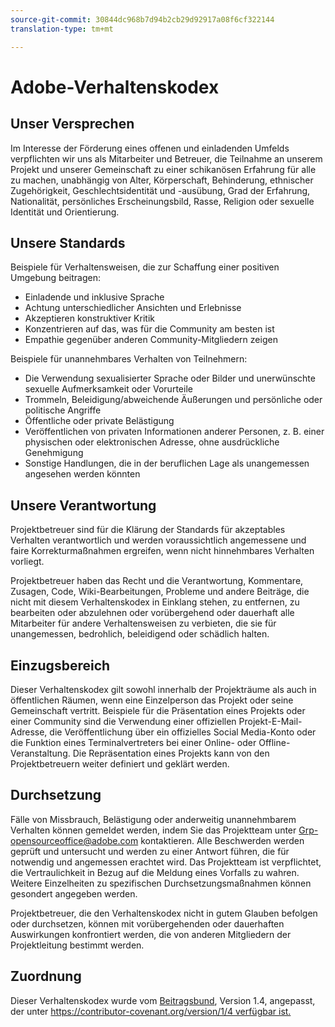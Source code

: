 ```yaml
---
source-git-commit: 30844dc968b7d94b2cb29d92917a08f6cf322144
translation-type: tm+mt

---
```

# Adobe-Verhaltenskodex

## Unser Versprechen

Im Interesse der Förderung eines offenen und einladenden Umfelds verpflichten wir uns als Mitarbeiter und Betreuer, die Teilnahme an unserem Projekt und unserer Gemeinschaft zu einer schikanösen Erfahrung für alle zu machen, unabhängig von Alter, Körperschaft, Behinderung, ethnischer Zugehörigkeit, Geschlechtsidentität und -ausübung, Grad der Erfahrung, Nationalität, persönliches Erscheinungsbild, Rasse, Religion oder sexuelle Identität und Orientierung.

## Unsere Standards

Beispiele für Verhaltensweisen, die zur Schaffung einer positiven Umgebung beitragen:

* Einladende und inklusive Sprache
* Achtung unterschiedlicher Ansichten und Erlebnisse
* Akzeptieren konstruktiver Kritik
* Konzentrieren auf das, was für die Community am besten ist
* Empathie gegenüber anderen Community-Mitgliedern zeigen

Beispiele für unannehmbares Verhalten von Teilnehmern:

* Die Verwendung sexualisierter Sprache oder Bilder und unerwünschte sexuelle Aufmerksamkeit oder Vorurteile
* Trommeln, Beleidigung/abweichende Äußerungen und persönliche oder politische Angriffe
* Öffentliche oder private Belästigung
* Veröffentlichen von privaten Informationen anderer Personen, z. B. einer physischen oder elektronischen Adresse, ohne ausdrückliche Genehmigung
* Sonstige Handlungen, die in der beruflichen Lage als unangemessen angesehen werden könnten

## Unsere Verantwortung

Projektbetreuer sind für die Klärung der Standards für akzeptables Verhalten verantwortlich und werden voraussichtlich angemessene und faire Korrekturmaßnahmen ergreifen, wenn nicht hinnehmbares Verhalten vorliegt.

Projektbetreuer haben das Recht und die Verantwortung, Kommentare, Zusagen, Code, Wiki-Bearbeitungen, Probleme und andere Beiträge, die nicht mit diesem Verhaltenskodex in Einklang stehen, zu entfernen, zu bearbeiten oder abzulehnen oder vorübergehend oder dauerhaft alle Mitarbeiter für andere Verhaltensweisen zu verbieten, die sie für unangemessen, bedrohlich, beleidigend oder schädlich halten.

## Einzugsbereich

Dieser Verhaltenskodex gilt sowohl innerhalb der Projekträume als auch in öffentlichen Räumen, wenn eine Einzelperson das Projekt oder seine Gemeinschaft vertritt. Beispiele für die Präsentation eines Projekts oder einer Community sind die Verwendung einer offiziellen Projekt-E-Mail-Adresse, die Veröffentlichung über ein offizielles Social Media-Konto oder die Funktion eines Terminalvertreters bei einer Online- oder Offline-Veranstaltung. Die Repräsentation eines Projekts kann von den Projektbetreuern weiter definiert und geklärt werden.

## Durchsetzung

Fälle von Missbrauch, Belästigung oder anderweitig unannehmbarem Verhalten können gemeldet werden, indem Sie das Projektteam unter Grp-opensourceoffice@adobe.com kontaktieren. Alle Beschwerden werden geprüft und untersucht und werden zu einer Antwort führen, die für notwendig und angemessen erachtet wird. Das Projektteam ist verpflichtet, die Vertraulichkeit in Bezug auf die Meldung eines Vorfalls zu wahren.
Weitere Einzelheiten zu spezifischen Durchsetzungsmaßnahmen können gesondert angegeben werden.

Projektbetreuer, die den Verhaltenskodex nicht in gutem Glauben befolgen oder durchsetzen, können mit vorübergehenden oder dauerhaften Auswirkungen konfrontiert werden, die von anderen Mitgliedern der Projektleitung bestimmt werden.

## Zuordnung

Dieser Verhaltenskodex wurde vom [Beitragsbund](https://contributor-covenant.org), Version 1.4, angepasst, der unter [https://contributor-covenant.org/version/1/4 verfügbar ist.](https://contributor-covenant.org/version/1/4/)
